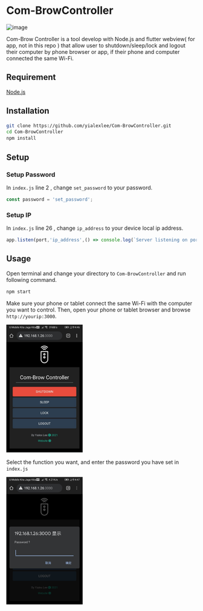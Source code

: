 # Com-BrowController
![image](https://github.com/yialexlee/yialexlee.github.io/blob/master/images/work/work10.png)

Com-Brow Controller is a tool develop with Node.js and flutter webview( for app, not in this repo ) that allow user to shutdown/sleep/lock and logout their computer by phone browser or app, if their phone and computer connected the same Wi-Fi. 

## Requirement
 [Node.js](https://nodejs.org/en/download/)
 
 ## Installation
 ``` bash
git clone https://github.com/yialexlee/Com-BrowController.git
cd Com-BrowController
npm install
```
 ## Setup
 ### Setup Password
 In `index.js` line 2 , change `set_password` to your password.
 ``` javascript
const password = 'set_password';
```

 ### Setup IP 
 In `index.js` line 26 , change `ip_address` to your device local ip address.
 ``` javascript
app.listen(port,'ip_address',() => console.log(`Server listening on port: ${port}`));
```


 ## Usage
 Open terminal and change your directory to `Com-BrowController` and run following command.
 ``` bash
npm start
```

Make sure your phone or tablet connect the same Wi-Fi with the computer you want to control. Then, open your phone or tablet browser and browse `http://yourip:3000`.

<img src="/epphoto/index.png" width="40%" height="42%">


Select the function you want, and enter the password you have set in `index.js`


<img src="/epphoto/pass.png" width="40%" height="42%">

